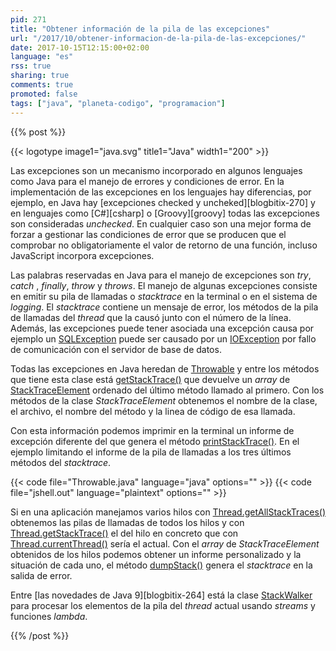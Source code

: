 ```yaml
---
pid: 271
title: "Obtener información de la pila de las excepciones"
url: "/2017/10/obtener-informacion-de-la-pila-de-las-excepciones/"
date: 2017-10-15T12:15:00+02:00
language: "es"
rss: true
sharing: true
comments: true
promoted: false
tags: ["java", "planeta-codigo", "programacion"]
---
```


{{% post %}}


{{< logotype image1="java.svg" title1="Java" width1="200" >}}

Las excepciones son un mecanismo incorporado en algunos lenguajes como Java para el manejo de errores y condiciones de error. En la implementación de las excepciones en los lenguajes hay diferencias, por ejemplo, en Java hay [excepciones checked y uncheked][blogbitix-270] y en lenguajes como [C#][csharp] o [Groovy][groovy] todas las excepciones son consideradas _unchecked_. En cualquier caso son una mejor forma de forzar a gestionar las condiciones de error que se producen que el comprobar no obligatoriamente el valor de retorno de una función, incluso JavaScript incorpora excepciones.

Las palabras reservadas en Java para el manejo de excepciones son _try_, _catch_ , _finally_, _throw_ y _throws_. El manejo de algunas excepciones consiste en emitir su pila de llamadas o _stacktrace_ en la terminal o en el sistema de _logging_. El _stacktrace_ contiene un mensaje de error, los métodos de la pila de llamadas del _thread_ que la causó junto con el número de la línea. Además, las excepciones puede tener asociada una excepción causa por ejemplo un [SQLException](https://docs.oracle.com/javase/9/docs/api/java/sql/SQLException.html) puede ser causado por un [IOException](https://docs.oracle.com/javase/9/docs/api/java/io/IOException.html) por fallo de comunicación con el servidor de base de datos.

Todas las excepciones en Java heredan de [Throwable](https://docs.oracle.com/javase/9/docs/api/java/lang/Throwable.html) y entre los métodos que tiene esta clase está [getStackTrace()](https://docs.oracle.com/javase/9/docs/api/java/lang/Throwable.html#getStackTrace--) que devuelve un _array_ de [StackTraceElement](https://docs.oracle.com/javase/9/docs/api/java/lang/StackTraceElement.html) ordenado del último método llamado al primero. Con los métodos de la clase _StackTraceElement_ obtenemos el nombre de la clase, el archivo, el nombre del método y la linea de código de esa llamada.

Con esta información podemos imprimir en la terminal un informe de excepción diferente del que genera el método [printStackTrace()](https://docs.oracle.com/javase/9/docs/api/java/lang/Throwable.html#printStackTrace--). En el ejemplo limitando el informe de la pila de llamadas a los tres últimos métodos del _stacktrace_.

{{< code file="Throwable.java" language="java" options="" >}}
{{< code file="jshell.out" language="plaintext" options="" >}}

Si en una aplicación manejamos varios hilos con [Thread.getAllStackTraces()](https://docs.oracle.com/javase/9/docs/api/java/lang/Thread.html#getAllStackTraces--) obtenemos las pilas de llamadas de todos los hilos y con [Thread.getStackTrace()](https://docs.oracle.com/javase/9/docs/api/java/lang/Thread.html#getStackTrace--) el del hilo en concreto que con [Thread.currentThread()](https://docs.oracle.com/javase/9/docs/api/java/lang/Thread.html#currentThread--) sería el actual. Con el _array_ de _StackTraceElement_ obtenidos de los hilos podemos obtener un informe personalizado y la situación de cada uno, el método [dumpStack()](https://docs.oracle.com/javase/9/docs/api/java/lang/Thread.html#dumpStack--) genera el _stacktrace_ en la salida de error.

Entre [las novedades de Java 9][blogbitix-264] está la clase [StackWalker](https://docs.oracle.com/javase/9/docs/api/java/lang/StackWalker.html) para procesar los elementos de la pila del _thread_ actual usando _streams_ y funciones _lambda_.

{{% /post %}}
